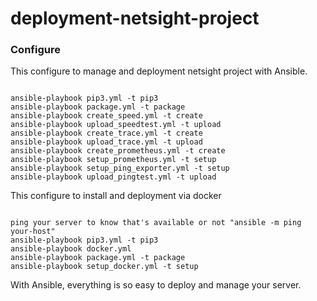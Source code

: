 # deployment-netsight-project

### Configure
This configure to manage and deployment netsight project with Ansible.
```shell

ansible-playbook pip3.yml -t pip3
ansible-playbook package.yml -t package
ansible-playbook create_speed.yml -t create
ansible-playbook upload_speedtest.yml -t upload
ansible-playbook create_trace.yml -t create
ansible-playbook upload_trace.yml -t upload
ansible-playbook create_prometheus.yml -t create
ansible-playbook setup_prometheus.yml -t setup
ansible-playbook setup_ping_exporter.yml -t setup
ansible-playbook upload_pingtest.yml -t upload

```

This configure to install and deployment via docker
```shell

ping your server to know that's available or not "ansible -m ping your-host"
ansible-playbook pip3.yml -t pip3
ansible-playbook docker.yml
ansible-playbook package.yml -t package
ansible-playbook setup_docker.yml -t setup

```

With Ansible, everything is so easy to deploy and manage your server.
